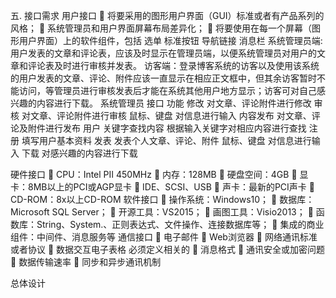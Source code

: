 五.	接口需求
用户接口
	将要采用的图形用户界面（GUI）标准或者有产品系列的风格；
	系统管理员和用户界面屏幕布局差异化；
	将要使用在每一个屏幕（图形用户界面）上的软件组件，包括
选单
标准按钮
导航链接
消息栏
系统管理员端:用户发表的文章和评论表，应该及时显示在管理员端，以便系统管理员对用户的文章和评论表及时进行审核并发表。
访客端：登录博客系统的访客以及使用该系统的用户发表的文章、评论、附件应该一直显示在相应正文框中，但其余访客暂时不能访问，等管理员进行审核发表后才能在系统其他用户地方显示；访客可对自己感兴趣的内容进行下载。
系统管理员
接口	功能
修改	对文章、评论附件进行修改
审核	对文章、评论附件进行审核
鼠标、键盘	对信息进行输入
内容发布	对文章、评论及附件进行发布
用户
关键字查找内容	根据输入关键字对相应内容进行查找
注册	填写用户基本资料
发表	发表个人文章、评论、附件
鼠标、键盘	对信息进行输入
下载	对感兴趣的内容进行下载

硬件接口
	CPU：Intel PⅡ 450MHz
	内存：128MB
	硬盘空间：4GB
	显卡：8MB以上的PCI或AGP显卡
	IDE、SCSI、USB
	声卡：最新的PCI声卡
	CD-ROM：8x以上CD-ROM
软件接口
	操作系统：Windows10；
	数据库：Microsoft SQL Server；
	开源工具：VS2015；
	画图工具：Visio2013；
	函数库：String、System.、正则表达式、文件操作、连接数据库等；
	集成的商业组件：中间件、消息服务等
通信接口
	电子邮件
	Web浏览器
	网络通讯标准或者协议
	数据交互电子表格
必须定义相关的
	消息格式
	通讯安全或加密问题
	数据传输速率
	同步和异步通讯机制

总体设计
